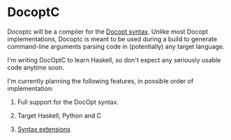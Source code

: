 # DocoptC

Docoptc will be a compiler for the [Docopt syntax](http://docopt.org/). Unlike most Docopt implementations, Docoptc is meant to be used during a build to generate command-line arguments parsing code in (potentially) any target language. 

I'm writing DocOptC to learn Haskell, so don't expect any seriously usable code anytime soon.

I'm currently planning the following features, in possible order of implementation:

 1. Full support for the DocOpt syntax.

 2. Target Haskell, Python and C

 3. [Syntax extensions](https://github.com/thblt/docoptc/blob/master/doc/DesignNotes.org)
